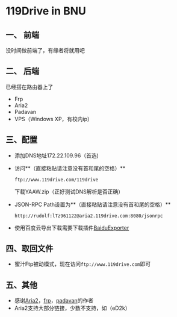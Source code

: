 # 119Drive in BNU
## 一、 前端

没时间做前端了，有缘者将就用吧

## 二、 后端

已经搭在路由器上了

* Frp
* Aria2
* Padavan
* VPS（Windows XP，有校内ip）

## 三、配置

* 添加DNS地址172.22.109.96（首选)
* 访问**（直接粘贴请注意没有首和尾的空格）**

	```
	ftp://www.119drive.com/119drive
	```
	下载YAAW.zip（正好测试DNS解析是否正确）
* JSON-RPC Path设置为**（直接粘贴请注意没有首和尾的空格）**


	```
	http://rudolf:lTz961122@aria2.119drive.com:8080/jsonrpc
	```
	
* 使用百度云导出下载需要下载插件[BaiduExporter](https://github.com/acgotaku/BaiduExporter)

## 四、取回文件

* 蜜汁Ftp被动模式，现在访问`ftp://www.119drive.com`即可

## 五、其他

* 感谢[Aria2](https://github.com/aria2/aria2)，[frp](https://github.com/fatedier/frp)，[padavan](http://www.right.com.cn/forum/thread-161324-1-1.html)的作者
* Aria2支持大部分链接，少数不支持，如（eD2k）
